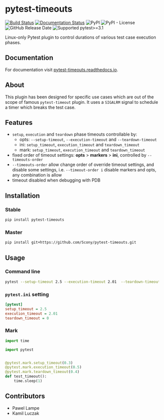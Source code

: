 # pytest-timeouts
[![Build Status](https://travis-ci.org/Scony/pytest-timeouts.svg?branch=master)](https://travis-ci.org/Scony/pytest-timeouts)
[![Documentation Status](https://readthedocs.org/projects/pytest-timeouts/badge/?version=latest)](https://pytest-timeouts.readthedocs.io/en/latest/?badge=latest)
![PyPI](https://img.shields.io/pypi/v/pytest-timeouts.svg)
![PyPI - License](https://img.shields.io/pypi/l/pytest-timeouts.svg)
![GitHub Release Date](https://img.shields.io/github/release-date/Scony/pytest-timeouts.svg)
![Supported pytest>=3.1](https://img.shields.io/badge/pytest-3.1-green.svg)

Linux-only Pytest plugin to control durations of various test case execution phases.

## Documentation

For documentation visit [pytest-timeouts.readthedocs.io](https://pytest-timeouts.readthedocs.io).

## About

This plugin has been designed for specific use cases which are out of the scope of famous `pytest-timeout` plugin.
It uses a `SIGALRM` signal to schedule a timer which breaks the test case.

## Features

* `setup`, `execution` and `teardown` phase timeouts controllable by:
   * opts: `--setup-timeout`, `--execution-timeout` and `--teardown-timeout`
   * ini: `setup_timeout`, `execution_timeout` and `teardown_timeout`
   * mark: `setup_timeout`, `execution_timeout` and `teardown_timeout`
* fixed order of timeout settings: **opts** > **markers** > **ini**, controlled by `--timeouts-order`
* `--timeouts-order` allow change order of override timeout settings, and disable some settings, i.e. `--timeout-order i` disable markers and opts, any combination is allow
* timeout disabled when debugging with PDB

## Installation

### Stable

```bash
pip install pytest-timeouts
```

### Master

```bash
pip install git+https://github.com/Scony/pytest-timeouts.git
```

## Usage

### Command line

```bash
pytest --setup-timeout 2.5 --execution-timeout 2.01  --teardown-timeout 0
```

### `pytest.ini` setting

```ini
[pytest]
setup_timeout = 2.5
execution_timeout = 2.01
teardown_timeout = 0
```

### Mark

```python
import time

import pytest


@pytest.mark.setup_timeout(0.3)
@pytest.mark.execution_timeout(0.5)
@pytest.mark.teardown_timeout(0.4)
def test_timeout():
    time.sleep(1)
```

## Contributors

* Pawel Lampe
* Kamil Luczak
